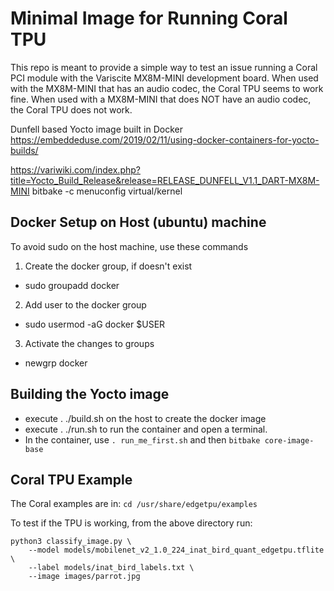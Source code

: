 # Minimal Image for Running Coral TPU
This repo is meant to provide a simple way to test an issue running a Coral PCI module with the Variscite MX8M-MINI development board. When used with the MX8M-MINI that has an audio codec, the Coral TPU seems to work fine. When used with a MX8M-MINI that does NOT have an audio codec, the Coral TPU does not work.

Dunfell based Yocto image built in Docker
https://embeddeduse.com/2019/02/11/using-docker-containers-for-yocto-builds/

https://variwiki.com/index.php?title=Yocto_Build_Release&release=RELEASE_DUNFELL_V1.1_DART-MX8M-MINI
bitbake -c menuconfig virtual/kernel

## Docker Setup on Host (ubuntu) machine
To avoid sudo on the host machine, use these commands
1. Create the docker group, if doesn't exist
* sudo groupadd docker
2. Add user to the docker group
* sudo usermod -aG docker $USER
3. Activate the changes to groups
* newgrp docker 

## Building the Yocto image
* execute . ./build.sh on the host to create the docker image
* execute . ./run.sh to run the container and open a terminal. 
* In the container, use `. run_me_first.sh` and then `bitbake core-image-base`


## Coral TPU Example
The Coral examples are in:
`cd /usr/share/edgetpu/examples`

To test if the TPU is working, from the above directory run:
```
python3 classify_image.py \
    --model models/mobilenet_v2_1.0_224_inat_bird_quant_edgetpu.tflite \
    --label models/inat_bird_labels.txt \
    --image images/parrot.jpg
```
